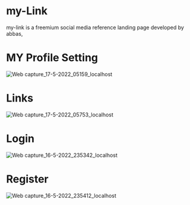 # my-Link
my-link is a freemium social media reference landing page developed by abbas, 

# MY Profile Setting 
![Web capture_17-5-2022_05159_localhost](https://user-images.githubusercontent.com/75854041/168690826-42a96a9e-1a30-462c-bed0-f40c8f3a28b8.jpeg)

# Links 
![Web capture_17-5-2022_05753_localhost](https://user-images.githubusercontent.com/75854041/168691135-05b2ab77-7808-46b2-82c4-6a1b1c84257d.jpeg)

# Login
![Web capture_16-5-2022_235342_localhost](https://user-images.githubusercontent.com/75854041/168681983-32adfa60-4293-475e-beef-8f957db1c53e.jpeg)

# Register
![Web capture_16-5-2022_235412_localhost](https://user-images.githubusercontent.com/75854041/168682765-12ae280a-6419-434c-8f34-047b05f6367f.jpeg)
